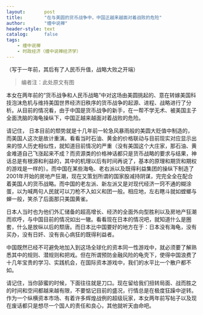 ```yaml
---
layout:       post
title:        "在与美圆的货币战争中，中国正越来越面对着战败的危险"
author:       "缠中说禅"
header-style: text
catalog:      false
tags:
    - 缠中说禅
    - 时政经济（缠中说禅经济学）
---
```


（写于一年前，其后有了人民币升值，战略大败之开端）



> 编者注：此处原文有图



本女在两年前的“货币战争和人民币战略”中对这场由美圆挑起的、意在转嫁美国科技泡沫危机与维持美国世界经济旧秩序的货币战争的起源、进程、战略进行了分析。从目前的情况看，由于中国是货币战争的新手，在一帮不学无术、被美国主子全面洗脑的海龟操纵下，中国正越来越面对着战败的危险。



请记住， 日本目前的颓势就是十几年前一轮急风暴雨般的美圆大贬值中制造的，而美国人这次是故计重演。看看当时石油、黄金的价格联动与目前现实对应显示出来的惊人历史相似性，就知道目前情况的严重（没有美国这个大庄家，那石油、黄金难道自己飞涨起来不成？而资源类的价格神话都只是货币战略的要求与结果，神话总是有根源和利益的，其中的机理以后有时间再说了，基本的原理和期货和期权的游戏是一样的）。而中国在某些海龟、老右派以及既得利益集团的操纵下制造了2001年开始的房地产狂潮，现在又策划所谓的国家股减持阴谋，完完全全在配合着美国人的货币战略。而中国的老左派、新左派又是对现代经济一窍不通的糊涂蛋，以为喊两句人民就可以刀枪不入如义和团一般。相应地，左右瞎斗就如螳螂与蝉一般，笑杀了后面那只美国黄雀。



日本人当时也为他们外汇储备的超高增长、经济的全面外向型胜利以及房地产狂潮而欢呼，与中国目前的情况如出一辙。看看现在日本的情况吧，就知道什么是圈套，什么是放纵以后的颓唐。而日本比中国要好的地方在于：日本没有海龟，没有买办，没有日奸、没有丧心病狂的既得利益者。



中国既然已经不可避免地加入到这场全球化的资本同一性游戏中，就必须要了解熟悉其中的规则、潜规则和把戏。但在所谓预防金融风险的龟壳下，使得中国浪费了十几年宝贵的学习、实践机会，在国际资本游戏中，我们的水平比一个散户都不如。



请记住，当你舔蜜的时候，下面往往就是刀口。现在留给我们扭转局面、战而胜之的时间和空间都越来越有限，不要惦记目前的盛况，行情总是在极度狂躁中逆转。作为一个纵横资本市场、有着许多辉煌战例的超级玩家，本女两年前写帖子以及现在废话都只是想尽一个国人的责任和良心，其他就听天由命吧。 
